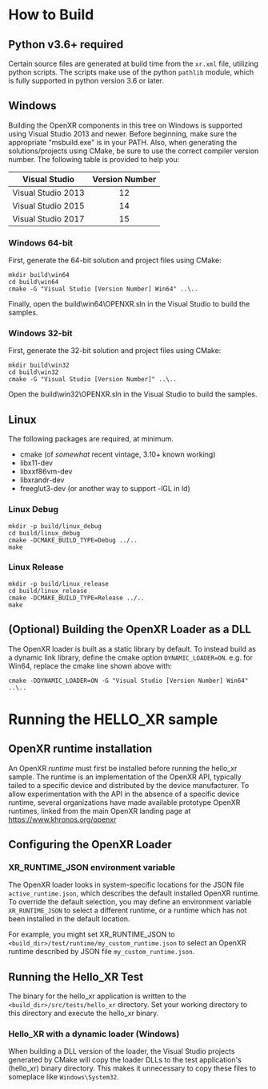 # How to Build

## Python v3.6+ required

Certain source files are generated at build time from the `xr.xml` file, utilizing 
python scripts. The scripts make use of the python `pathlib` module, which is 
fully supported in python version 3.6 or later. 

## Windows

Building the OpenXR components in this tree on Windows is supported using
Visual Studio 2013 and newer.  Before beginning, make sure the appropriate
"msbuild.exe" is in your PATH.  Also, when generating the solutions/projects
using CMake, be sure to use the correct compiler version number.  The
following table is provided to help you:

| Visual Studio        | Version Number |
| -------------------- |:--------------:|
| Visual Studio 2013   |       12       |
| Visual Studio 2015   |       14       |
| Visual Studio 2017   |       15       |

### Windows 64-bit

First, generate the 64-bit solution and project files using CMake:

```
mkdir build\win64
cd build\win64
cmake -G "Visual Studio [Version Number] Win64" ..\..
```

Finally, open the build\win64\OPENXR.sln in the Visual Studio to build the samples.

### Windows 32-bit

First, generate the 32-bit solution and project files using CMake:

```
mkdir build\win32
cd build\win32
cmake -G "Visual Studio [Version Number]" ..\..
```

Open the build\win32\OPENXR.sln in the Visual Studio to build the samples.

## Linux

The following packages are required, at minimum.
 - cmake (of _somewhat_ recent vintage, 3.10+ known working)
 - libx11-dev
 - libxxf86vm-dev
 - libxrandr-dev
 - freeglut3-dev (or another way to support -lGL in ld)

### Linux Debug

```
mkdir -p build/linux_debug
cd build/linux_debug
cmake -DCMAKE_BUILD_TYPE=Debug ../..
make
```

### Linux Release

```
mkdir -p build/linux_release
cd build/linux_release
cmake -DCMAKE_BUILD_TYPE=Release ../..
make
```

## (Optional) Building the OpenXR Loader as a DLL  

The OpenXR loader is built as a static library by default. To instead build as a dynamic link library, define
the cmake option `DYNAMIC_LOADER=ON`.  e.g. for Win64, replace the cmake line shown above with:

```
cmake -DDYNAMIC_LOADER=ON -G "Visual Studio [Version Number] Win64" ..\..
```

# Running the HELLO_XR sample

## OpenXR runtime installation

An OpenXR _runtime_ must first be installed before running the hello_xr sample. The runtime is an
implementation of the OpenXR API, typically tailed to a specific device and distributed by the
device manufacturer. To allow experimentation with the API in the absence of a specific device runtime, 
several organizations have made available prototype OpenXR runtimes, linked from the main OpenXR landing 
page at https://www.khronos.org/openxr

## Configuring the OpenXR Loader
### XR\_RUNTIME\_JSON environment variable

The OpenXR loader looks in system-specific locations for the JSON file `active_runtime.json`, which describes the
default installed OpenXR runtime. To override the default selection, you may define an environment variable 
`XR_RUNTIME_JSON` to select a different runtime, or a runtime which has not been installed in the default
location.

For example, you might set XR\_RUNTIME\_JSON to `<build_dir>/test/runtime/my_custom_runtime.json` to select
an OpenXR runtime described by JSON file `my_custom_runtime.json`.

## Running the Hello_XR Test

The binary for the hello_xr application is written to the `<build_dir>/src/tests/hello_xr` directory.
Set your working directory to this directory and execute the hello_xr binary.

### Hello_XR with a dynamic loader (Windows)

When building a DLL version of the loader, the Visual Studio projects generated by CMake will copy the loader
DLLs to the test application's (hello_xr) binary directory. This makes it unnecessary to copy these files to someplace like `Windows\System32`.

